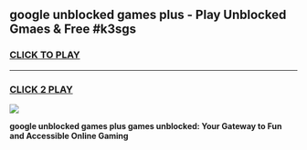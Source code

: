 
## google unblocked games plus - Play Unblocked Gmaes & Free #k3sgs
<h3>
<a href="https://news.freeplayer.one?title=google_unblocked_games_plus&ref=03M">CLICK TO PLAY</a></h3>
<hr>

<h3>
<a href="https://news.freeplayer.one?title=google_unblocked_games_plus&ref=03M">CLICK 2 PLAY</a>
  
</h3>

<a href="https://news.freeplayer.one?title=google_unblocked_games_plus&ref=03M"><img src="https://clearcache.store/games.png"></a>


**google unblocked games plus games unblocked: Your Gateway to Fun and Accessible Online Gaming**
